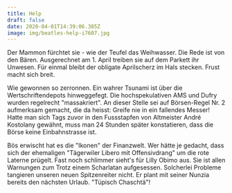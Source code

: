 ```yaml
---
title: Help
draft: false
date: 2020-04-01T14:39:06.385Z
image: img/beatles-help-i7607.jpg
---
```

Der Mammon fürchtet sie - wie der Teufel das Weihwasser. Die Rede ist von den Bären. Ausgerechnet am 1. April treiben sie auf dem Parkett ihr Unwesen. Für einmal bleibt der obligate Aprilscherz im Hals stecken. Frust macht sich breit.

Wie gewonnen so zerronnen. Ein wahrer Tsunami ist über die Wertschriftendepots hinweggefegt. Die hochspekulativen AMS und Dufry wurden regelrecht "massakriert". An dieser Stelle sei auf Börsen-Regel Nr. 2 aufmerksam gemacht, die da heisst: Greife nie in ein fallendes Messer! Hatte man sich Tags zuvor in den Fussstapfen von Altmeister André Kostolany gewähnt, muss man 24 Stunden später konstatieren, dass die Börse keine Einbahnstrasse ist.  

Bös erwischt hat es die "Ikonen" der  Finanzwelt. Wer hätte je gedacht, dass sich der ehemaligen "Tägerwiler Libero mit Offensivdrang" um die rote Laterne prügelt. Fast noch schlimmer sieht's für Lilly Obimo aus. Sie ist allen Warnungen zum Trotz einem Scharlatan aufgesessen. Solcherlei Probleme tangieren unseren neuen Spitzenreiter nicht. Er plant mit seiner Nunzia bereits den nächsten Urlaub. "Tüpisch Chaschtä"!